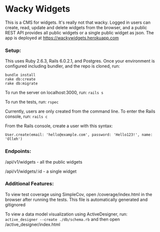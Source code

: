 # Wacky Widgets

This is a CMS for widgets. It's really not that wacky. Logged in users can create, read, update and delete widgets from the browser, and a public REST API provides all public widgets or a single public widget as json. The app is deployed at https://wackywidgets.herokuapp.com

### Setup:

This uses Ruby 2.6.3, Rails 6.0.2.1, and Postgres. Once your environment is configured including bundler, and the repo is cloned, run:
```
bundle install
rake db:create
rake db:migrate
```

To run the server on localhost:3000, run:
`rails s`

To run the tests, run:
`rspec`

Currently, users are only created from the command line. To enter the Rails console, run:
`rails c`

From the Rails console, create a user with this syntax:

`User.create(email: 'hello@example.com', password: 'Hello123!', name: 'Olleh')`

### Endpoints:

/api/v1/widgets - all the public widgets

/api/v1/widgets/:id - a single widget

### Additional Features:

To view test coverage using SimpleCov, open /coverage/index.html in the browser after running the tests. This file is automatically generated and gitignored

To view a data model visualization using ActiveDesigner, run:
`active_designer --create ./db/schema.rb`
and then open /active_designer/index.html
